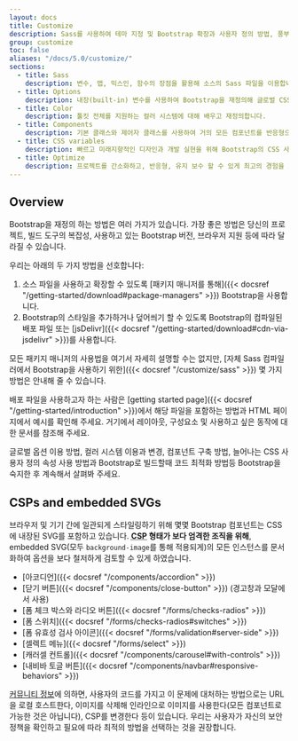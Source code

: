 ```yaml
---
layout: docs
title: Customize
description: Sass를 사용하여 테마 지정 및 Bootstrap 확장과 사용자 정의 방법, 풍부한 글로벌 옵션, 광범위한 컬러 시스템 등을 소개합니다.
group: customize
toc: false
aliases: "/docs/5.0/customize/"
sections:
  - title: Sass
    description: 변수, 맵, 믹스인, 함수의 장점을 활용해 소스의 Sass 파일을 이용합니다.
  - title: Options
    description: 내장(built-in) 변수를 사용하여 Bootstrap을 재정의해 글로벌 CSS 기본 설정을 쉽게 전환할 수 있습니다.
  - title: Color
    description: 툴킷 전체를 지원하는 컬러 시스템에 대해 배우고 재정의합니다.
  - title: Components
    description: 기본 클래스와 제어자 클래스를 사용하여 거의 모든 컴포넌트를 반응형으로 구축하는 방법을 학습합니다.
  - title: CSS variables
    description: 빠르고 미래지향적인 디자인과 개발 실현을 위해 Bootstrap의 CSS 사용자 정의 속성을 사용합니다.
  - title: Optimize
    description: 프로젝트를 간소화하고, 반응형, 유지 보수 할 수 있게 최고의 경험을 제공합니다.
---
```


## Overview

Bootstrap을 재정의 하는 방법은 여러 가지가 있습니다. 가장 좋은 방법은 당신의 프로젝트, 빌드 도구의 복잡성, 사용하고 있는 Bootstrap 버전, 브라우저 지원 등에 따라 달라질 수 있습니다.

우리는 아래의 두 가지 방법을 선호합니다:

1. 소스 파일을 사용하고 확장할 수 있도록 [패키지 매니저를 통해]({{< docsref "/getting-started/download#package-managers" >}}) Bootstrap을 사용합니다.
2. Bootstrap의 스타일을 추가하거나 덮어씌기 할 수 있도록 Bootstrap의 컴파일된 배포 파일 또는 [jsDelivr]({{< docsref "/getting-started/download#cdn-via-jsdelivr" >}})를 사용합니다.

모든 패키지 매니저의 사용법을 여기서 자세히 설명할 수는 없지만, [자체 Sass 컴파일러에서 Bootstrap을 사용하기 위한]({{< docsref "/customize/sass" >}}) 몇 가지 방법은 안내해 줄 수 있습니다.

배포 파일을 사용하고자 하는 사람은 [getting started page]({{< docsref "/getting-started/introduction" >}})에서 해당 파일을 포함하는 방법과 HTML 페이지에서 예시를 확인해 주세요. 거기에서 레이아웃, 구성요소 및 사용하고 싶은 동작에 대한 문서를 참조해 주세요.

글로벌 옵션 이용 방법, 컬러 시스템 이용과 변경, 컴포넌트 구축 방법, 늘어나는 CSS 사용자 정의 속성 사용 방법과 Bootstrap로 빌드할때 코드 최적화 방법등 Bootstrap을 숙지한 후 계속해서 살펴봐 주세요.


## CSPs and embedded SVGs

브라우저 및 기기 간에 일관되게 스타일링하기 위해 몇몇 Bootstrap 컴포넌트는 CSS에 내장된 SVG를 포함하고 있습니다. **<abbr title="Content Security Policy">CSP</abbr> 형태가 보다 엄격한 조직을 위해**, embedded SVG(모두 `background-image`를 통해 적용되게)의 모든 인스턴스를 문서화하여 옵션을 보다 철저하게 검토할 수 있게 하였습니다.

- [아코디언]({{< docsref "/components/accordion" >}})
- [닫기 버튼]({{< docsref "/components/close-button" >}}) (경고창과 모달에서 사용)
- [폼 체크 박스와 라디오 버튼]({{< docsref "/forms/checks-radios" >}})
- [폼 스위치]({{< docsref "/forms/checks-radios#switches" >}})
- [폼 유효성 검사 아이콘]({{< docsref "/forms/validation#server-side" >}})
- [셀렉트 메뉴]({{< docsref "/forms/select" >}})
- [캐러셀 컨트롤]({{< docsref "/components/carousel#with-controls" >}})
- [내비바 토글 버튼]({{< docsref "/components/navbar#responsive-behaviors" >}})

[커뮤니티 정보](https://github.com/twbs/bootstrap/issues/25394)에 의하면, 사용자의 코드를 가지고 이 문제에 대처하는 방법으로는 URL을 로컬 호스트한다, 이미지를 삭제해 인라인으로 이미지를 사용한다(모든 컴포넌트로 가능한 것은 아닙니다), CSP를 변경한다 등이 있습니다. 우리는 사용자가 자신의 보안 정책을 확인하고 필요에 따라 최적의 방법을 선택하는 것을 권장합니다.
